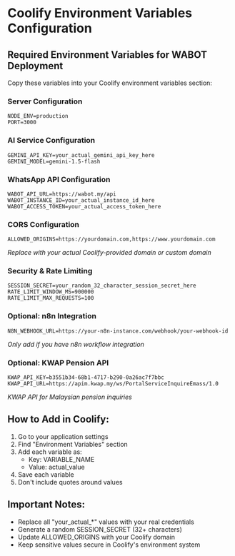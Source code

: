 # Coolify Environment Variables Configuration

## Required Environment Variables for WABOT Deployment

Copy these variables into your Coolify environment variables section:

### Server Configuration
```
NODE_ENV=production
PORT=3000
```

### AI Service Configuration
```
GEMINI_API_KEY=your_actual_gemini_api_key_here
GEMINI_MODEL=gemini-1.5-flash
```

### WhatsApp API Configuration
```
WABOT_API_URL=https://wabot.my/api
WABOT_INSTANCE_ID=your_actual_instance_id_here
WABOT_ACCESS_TOKEN=your_actual_access_token_here
```

### CORS Configuration
```
ALLOWED_ORIGINS=https://yourdomain.com,https://www.yourdomain.com
```
*Replace with your actual Coolify-provided domain or custom domain*

### Security & Rate Limiting
```
SESSION_SECRET=your_random_32_character_session_secret_here
RATE_LIMIT_WINDOW_MS=900000
RATE_LIMIT_MAX_REQUESTS=100
```

### Optional: n8n Integration
```
N8N_WEBHOOK_URL=https://your-n8n-instance.com/webhook/your-webhook-id
```
*Only add if you have n8n workflow integration*

### Optional: KWAP Pension API
```
KWAP_API_KEY=b3551b34-68b1-4717-b290-0a26ac7f7bbc
KWAP_API_URL=https://apim.kwap.my/ws/PortalServiceInquireEmass/1.0
```
*KWAP API for Malaysian pension inquiries*

## How to Add in Coolify:

1. Go to your application settings
2. Find "Environment Variables" section
3. Add each variable as: 
   - Key: VARIABLE_NAME
   - Value: actual_value
4. Save each variable
5. Don't include quotes around values

## Important Notes:

- Replace all "your_actual_*" values with your real credentials
- Generate a random SESSION_SECRET (32+ characters)
- Update ALLOWED_ORIGINS with your Coolify domain
- Keep sensitive values secure in Coolify's environment system
